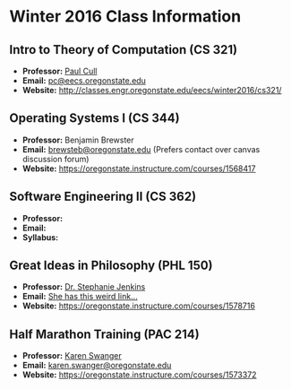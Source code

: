 # Winter 2016 Class Information

## Intro to Theory of Computation (CS 321)
- **Professor:** [Paul Cull](http://eecs.oregonstate.edu/people/cull-paul)
- **Email:** pc@eecs.oregonstate.edu
- **Website:** http://classes.engr.oregonstate.edu/eecs/winter2016/cs321/

## Operating Systems I (CS 344)
- **Professor:** Benjamin Brewster
- **Email:** brewsteb@oregonstate.edu (Prefers contact over canvas discussion forum)
- **Website:** https://oregonstate.instructure.com/courses/1568417

## Software Engineering II (CS 362)
- **Professor:** 
- **Email:** 
- **Syllabus:** 

## Great Ideas in Philosophy (PHL 150)
- **Professor:** [Dr. Stephanie Jenkins](http://liberalarts.oregonstate.edu/users/stephanie-jenkins)
- **Email:** [She has this weird link...](http://liberalarts.oregonstate.edu/user/809/contact)
- **Website:** https://oregonstate.instructure.com/courses/1578716

## Half Marathon Training (PAC 214)
- **Professor:** [Karen Swanger](http://health.oregonstate.edu/people/swanger-karen)
- **Email:** karen.swanger@oregonstate.edu
- **Website:** https://oregonstate.instructure.com/courses/1573372
